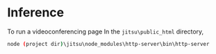 
# Inference

To run a videoconferencing page
In the `jitsu\public_html` directory,
```bash
node (project dir)\jitsu\node_modules\http-server\bin\http-server
```
